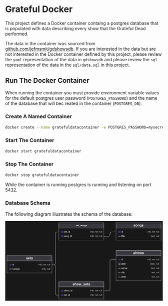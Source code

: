 # Grateful Docker

This project defines a Docker container containg a postgres database that is
populated with data describing every show that the Grateful Dead performed.

The data in the container was sourced from 
[github.com/jefmsmit/gdshowsdb](https://github.com/jefmsmit/gdshowsdb).
If you are interested in the data but are not interested in the Docker
container defined by this project, please review the `yaml` representation
of the data in `gdshowsdb` and please review the `sql` representation of the
data in the `sql/data.sql` in this project.

## Run The Docker Container

When running the container you must provide environment variable values for
the default postgres user password (`POSTGRES_PASSWORD`) and the name of the
database that will bec reated in the container (`POSTGRES_DB`).

### Create A Named Container

```bash
docker create --name gratefuldatacontainer -e POSTGRES_PASSWORD=mysecretpassword -e POSTGRES_DB=thegratefuldata -p 5432:5432 jeffscottbrown/gratefulpostgres:0.2.0
```

### Start The Container

```bash
docker start gratefuldatacontainer
```

### Stop The Container

```bash
docker stop gratefuldatacontainer
```

While the container is running postgres is running and listening
on port 5432.

### Database Schema

The following diagram illustrates the schema of the database:

![Database Schema](db.png)
